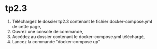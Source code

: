 # tp2.3
1) Téléchargez le dossier tp2.3 contenant le fichier docker-compose.yml de cette page,
1) Ouvrez une console de commande,
2) Accédez au dossier contenant le docker-compose.yml téléchargé,
3) Lancez la commande "docker-compose up"
